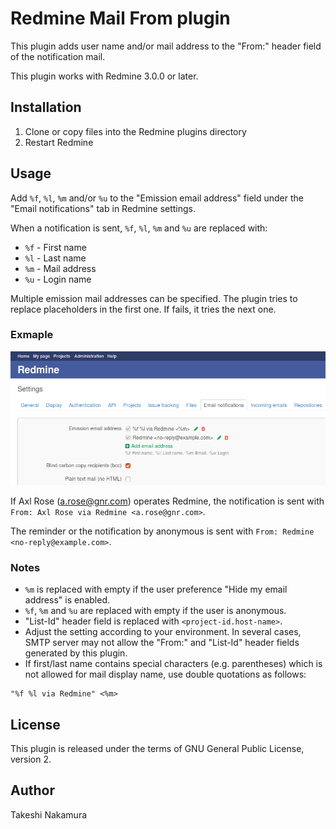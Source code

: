 # Redmine Mail From plugin

This plugin adds user name and/or mail address to the "From:" header field of the notification mail.

This plugin works with Redmine 3.0.0 or later.

## Installation

1. Clone or copy files into the Redmine plugins directory
2. Restart Redmine

## Usage

Add `%f`, `%l`, `%m` and/or `%u` to the "Emission email address" field under the "Email notifications" tab in Redmine settings.

When a notification is sent, `%f`, `%l`, `%m` and `%u` are replaced with:
* `%f` - First name
* `%l` - Last name
* `%m` - Mail address
* `%u` - Login name

Multiple emission mail addresses can be specified.
The plugin tries to replace placeholders in the first one.
If fails, it tries the next one.

### Exmaple

![Setting example](doc/img/setting-example.png)

If Axl Rose (a.rose@gnr.com) operates Redmine, the notification is sent with `From: Axl Rose via Redmine <a.rose@gnr.com>`.

The reminder or the notification by anonymous is sent with
`From: Redmine <no-reply@example.com>`.

### Notes

* `%m` is replaced with empty if the user preference "Hide my email address" is enabled.
* `%f`, `%m` and `%u` are replaced with empty if the user is anonymous.
* "List-Id" header field is replaced with `<project-id.host-name>`.
* Adjust the setting according to your environment.
In several cases, SMTP server may not allow the "From:" and "List-Id" header
fields generated by this plugin.
* If first/last name contains special characters (e.g. parentheses)
which is not allowed for mail display name, use double quotations as follows:
```
"%f %l via Redmine" <%m>
```

## License

This plugin is released under the terms of GNU General Public License, version 2.

## Author

Takeshi Nakamura
